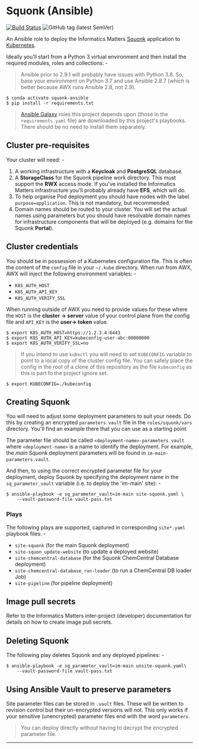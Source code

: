 # Squonk (Ansible)

[![Build Status](https://travis-ci.com/InformaticsMatters/squonk-ansible.svg?branch=master)](https://travis-ci.com/InformaticsMatters/squonk-ansible)
![GitHub tag (latest SemVer)](https://img.shields.io/github/v/tag/informaticsmatters/squonk-ansible)

An Ansible role to deploy the Informatics Matters [Squonk] application
to [Kubernetes].

Ideally you'll start from a Python 3 virtual environment and then install
the required modules, roles and collections: -

>   Ansible prior to 2.9.1 will probably have issues with Python 3.8.
    So, base your environment on Python 3.7 and use Ansible 2.8.7
    (which is better because AWX runs Ansible 2.8, not 2.9).

    $ conda activate squonk-ansible
    $ pip install -r requirements.txt

>   [Ansible Galaxy] roles this project depends upon
    (those in the `requirements.yaml` file) are downloaded by this project's
    playbooks. There should be no need to install them separately.

## Cluster pre-requisites
Your cluster will need: -

1.  A working infrastructure with a **Keycloak** and **PostgreSQL** database.
1.  A **StorageClass** for the Squonk pipeline work directory.
    This must support the **RWX** access mode. If you've installed
    the Informatics Matters infrastructure you'll probably already
    have **EFS**, which will do.     
1.  To help organise Pod deployment you should have nodes
    with the label `purpose=application`. This is not mandatory,
    but recommended.
1.  Domain names should be routed to your cluster.
    You will set the actual names using parameters but you should have
    resolvable domain names for infrastructure components that will be deployed
    (e.g. domains for the Squonk **Portal**).
 
## Cluster credentials
You should be in possession of a Kubernetes configuration file. This is often
the content of the `config` file in your `~/.kube` directory. When run from
AWX, AWX will inject the following environment variables: -

-   `K8S_AUTH_HOST`
-   `K8S_AUTH_API_KEY`
-   `K8S_AUTH_VERIFY_SSL`

When running outside of AWX you need to provide values for these
where the `HOST` is the **cluster -> server** value of your control plane from
the config file and `API_KEY` is the **user-> token** value.

    $ export K8S_AUTH_HOST=https://1.2.3.4:6443
    $ export K8S_AUTH_API_KEY=kubeconfig-user-abc:00000000
    $ export K8S_AUTH_VERIFY_SSL=no

>   If you intend to use `kubectl` you will need to set `KUBECONFIG` variable
    to point to a local copy of the cluster config file. You can safely place
    the config in the root of a clone of this repository as the file
    `kubeconfig` as this is part fo the project ignore set.

    $ export KUBECONFIG=./kubeconfig

## Creating Squonk
You will need to adjust some deployment parameters to suit your needs.
Do this by creating an encrypted `parameters.vault` file in the
`roles/squonk/vars` directory. You'll find an example there that 
you can use as a starting point.

The parameter file should be called `<deployment-name>-parameters.vault`
where `<deployment-name>` is a name to identify the deployment. For example,
the _main_ Squonk deployment parameters will be found in
`im-main-parameters.vault`.

And then, to using the correct encrypted parameter file for your deployment,
deploy Squonk by specifying the deployment name in the `sq_parameter_vault`
variable (i.e. to deploy the 'im-main' site): -

    $ ansible-playbook -e sq_parameter_vault=im-main site-squonk.yaml \
        --vault-password-file vault-pass.txt

### Plays
The following plays are supported, captured in corresponding `site*.yaml`
playbook files: -

-   `site-squonk` (for the main Squonk deployment)
-   `site-squon_update-website` (to update a deployed website)
-   `site-chemcentral-database` (for the Squonk ChemCentral Database deployment)
-   `site-chemcentral-database_run-loader` (to run a ChemCentral DB loader Job)
-   `site-pipeline` (for pipeline deployment)

## Image pull secrets
Refer to the Informatics Matters inter-project (developer) documentation
for details on how to create image pull secrets.

## Deleting Squonk
The following play deletes Squonk and any deployed pipelines: -

    $ ansible-playbook -e sq_parameter_vault=im-main unsite-squonk.yaml\
        --vault-password-file vault-pass.txt

## Using Ansible Vault to preserve parameters
Site parameter files can be stored in `.vault` files. These will be written
to revision control but their un-encrypted versions will not. This only works
if your sensitive (unencrypted) parameter files end with the word `parameters`.

>   You can deploy directly without having to decrypt the encrypted parameter
    file.

---

[ansible galaxy]: https://galaxy.ansible.com
[kubernetes]: https://kubernetes.io
[private registry]: https://kubernetes.io/docs/tasks/configure-pod-container/pull-image-private-registry/
[squonk]: https://squonk.it
[vault]: https://docs.ansible.com/ansible/latest/user_guide/vault.html
